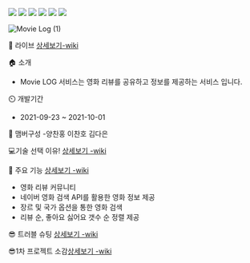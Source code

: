 <img src="https://img.icons8.com/metro/35/000000/py.png"/>   <img src="https://img.icons8.com/metro/35/000000/js.png"/>   <img src="https://img.icons8.com/metro/35/000000/html.png"/>   <img src="https://img.icons8.com/metro/35/000000/css.png"/>   <img src="https://img.icons8.com/color/35/000000/mongodb.png"/>   <img src="https://img.icons8.com/ios/35/000000/flask.png"/>

![Movie Log (1)](https://user-images.githubusercontent.com/90859964/135441460-ee673761-2c87-42a3-9466-7f4947890b71.gif)

🔗 라이브 [상세보기-wiki](https://github.com/chanhong-dev/Team_11/wiki#-%EB%9D%BC%EC%9D%B4%EB%B8%8C)


🏠 소개 
- Movie LOG 서비스는 영화 리뷰를 공유하고 정보를 제공하는 서비스 입니다.

⏲️ 개발기간
- 2021-09-23 ~ 2021-10-01

🧙 맴버구성
-양찬홍 이찬호 김다은 


 💻기술 선택 이유! [상세보기 -wiki](https://github.com/chanhong-dev/Team_11/wiki/%F0%9F%9B%A0%EF%B8%8F-%EA%B8%B0%EC%88%A0-%EC%84%A0%ED%83%9D-%EC%9D%B4%EC%9C%A0!#%EA%B8%B0%EC%88%A0-%EC%84%A0%ED%83%9D-%EC%9D%B4%EC%9C%A0)


📌 주요 기능 [상세보기 -wiki](https://github.com/chanhong-dev/Team_11/wiki/%F0%9F%93%8C%EC%A3%BC%EC%9A%94%EA%B8%B0%EB%8A%A5%EC%86%8C%EA%B0%9C#%EC%98%81%ED%99%94-%EB%A6%AC%EB%B7%B0-%EC%BB%A4%EB%AE%A4%EB%8B%88%ED%8B%B0)
- 영화 리뷰 커뮤니티 
- 네이버 영화 검색 API를 활용한 영화 정보 제공 
- 장르 및 국가 옵션을 통한 영화 검색
- 리뷰 순, 좋아요 싫어요 갯수 순 정렬 제공

😎 트러블 슈팅 [상세보기 -wiki](https://github.com/chanhong-dev/Team_11/wiki/%ED%8A%B8%EB%9F%AC%EB%B8%94-%EC%8A%88%ED%8C%85#%EC%B0%AC%ED%99%8D)

 😎1차 프로젝트 소감[상세보기 -wiki](https://github.com/chanhong-dev/Team_11/wiki/%ED%8A%B8%EB%9F%AC%EB%B8%94-%EC%8A%88%ED%8C%85#%EC%B0%AC%ED%99%8D)
